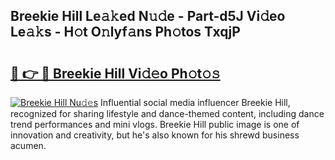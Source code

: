 ## Breekie Hill Le𝚊𝚔ed N𝚞𝚍e - Part-d5J Vi𝚍eo Le𝚊𝚔s - H𝚘t O𝚗lyf𝚊ns Ph𝚘tos TxqjP

# <h2><a href="http://hf8ss8.feru.top/?c=Breekie+Hill">🔗 👉 🔴 Breekie Hill Vi𝚍𝚎o Ph𝚘t𝚘𝚜</a></h2>

[![Breekie Hill Nu𝚍𝚎s](https://i.imgur.com/0TWrTi3.gif)](http://hf8ss8.feru.top/?c=Breekie+Hill)
Influential social media influencer Breekie Hill, recognized for sharing lifestyle and dance-themed content, including dance trend performances and mini vlogs. Breekie Hill public image is one of innovation and creativity, but he's also known for his shrewd business acumen. 
